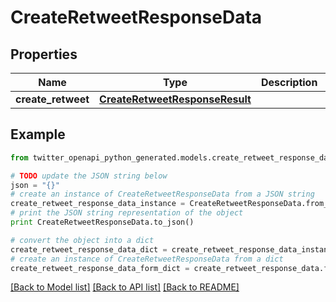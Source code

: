 # CreateRetweetResponseData


## Properties

Name | Type | Description | Notes
------------ | ------------- | ------------- | -------------
**create_retweet** | [**CreateRetweetResponseResult**](CreateRetweetResponseResult.md) |  | 

## Example

```python
from twitter_openapi_python_generated.models.create_retweet_response_data import CreateRetweetResponseData

# TODO update the JSON string below
json = "{}"
# create an instance of CreateRetweetResponseData from a JSON string
create_retweet_response_data_instance = CreateRetweetResponseData.from_json(json)
# print the JSON string representation of the object
print CreateRetweetResponseData.to_json()

# convert the object into a dict
create_retweet_response_data_dict = create_retweet_response_data_instance.to_dict()
# create an instance of CreateRetweetResponseData from a dict
create_retweet_response_data_form_dict = create_retweet_response_data.from_dict(create_retweet_response_data_dict)
```
[[Back to Model list]](../README.md#documentation-for-models) [[Back to API list]](../README.md#documentation-for-api-endpoints) [[Back to README]](../README.md)


